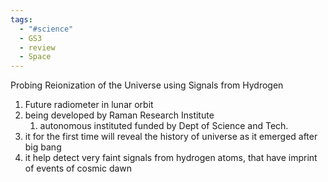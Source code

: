 ```yaml
---
tags:
  - "#science"
  - GS3
  - review
  - Space
---
```

Probing Reionization of the Universe using Signals from Hydrogen
1. Future radiometer in lunar orbit
2. being developed by Raman Research Institute
	1. autonomous instituted funded by Dept of Science and Tech.
3. it for the first time will reveal the history of universe as it emerged after big bang
4. it help detect very faint signals from hydrogen atoms, that have imprint of events of cosmic dawn